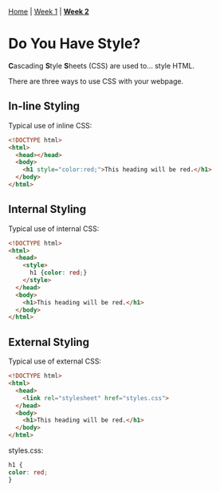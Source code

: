 [Home](https://ra-coding-club.github.io/coding-club) | [Week 1](https://ra-coding-club.github.io/week-1/) | **[Week 2](https://ra-coding-club.github.io/week-2/)**

# Do You Have Style?

**C**ascading **S**tyle **S**heets (CSS) are used to... style HTML.

There are three ways to use CSS with your webpage.

## In-line Styling

Typical use of inline CSS:

```` HTML
<!DOCTYPE html>
<html>
  <head></head>
  <body>
    <h1 style="color:red;">This heading will be red.</h1>
  </body>
</html>
````

## Internal Styling

Typical use of internal CSS:

```` HTML
<!DOCTYPE html>
<html>
  <head>
    <style>
      h1 {color: red;}
    </style>
  </head>
  <body>
    <h1>This heading will be red.</h1>
  </body>
</html>
````

## External Styling

Typical use of external CSS:

```` HTML
<!DOCTYPE html>
<html>
  <head>
    <link rel="stylesheet" href="styles.css">
  </head>
  <body>
    <h1>This heading will be red.</h1>
  </body>
</html>
````

styles.css:

```` CSS
h1 {
color: red;
}
````
